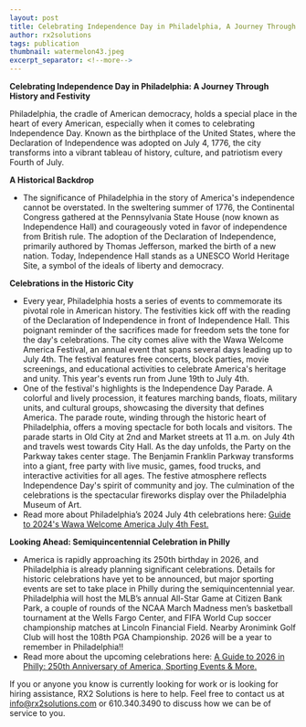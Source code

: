 ```yaml
---
layout: post
title: Celebrating Independence Day in Philadelphia, A Journey Through History and Festivity
author: rx2solutions
tags: publication
thumbnail: watermelon43.jpeg
excerpt_separator: <!--more-->
---
```


**Celebrating Independence Day in Philadelphia: A Journey Through History and Festivity**

Philadelphia, the cradle of American democracy, holds a special place in the heart of every American, especially when it comes to celebrating Independence Day. <!--more--> Known as the birthplace of the United States, where the Declaration of Independence was adopted on July 4, 1776, the city transforms into a vibrant tableau of history, culture, and patriotism every Fourth of July. 

**A Historical Backdrop**

- The significance of Philadelphia in the story of America's independence cannot be overstated. In the sweltering summer of 1776, the Continental Congress gathered at the Pennsylvania State House (now known as Independence Hall) and courageously voted in favor of independence from British rule. The adoption of the Declaration of Independence, primarily authored by Thomas Jefferson, marked the birth of a new nation. Today, Independence Hall stands as a UNESCO World Heritage Site, a symbol of the ideals of liberty and democracy.

**Celebrations in the Historic City**

- Every year, Philadelphia hosts a series of events to commemorate its pivotal role in American history. The festivities kick off with the reading of the Declaration of Independence in front of Independence Hall. This poignant reminder of the sacrifices made for freedom sets the tone for the day's celebrations. The city comes alive with the Wawa Welcome America Festival, an annual event that spans several days leading up to July 4th. The festival features free concerts, block parties, movie screenings, and educational activities to celebrate America's heritage and unity. This year's events run from June 19th to July 4th.
- One of the festival's highlights is the Independence Day Parade. A colorful and lively procession, it features marching bands, floats, military units, and cultural groups, showcasing the diversity that defines America. The parade route, winding through the historic heart of Philadelphia, offers a moving spectacle for both locals and visitors. The parade starts in Old City at 2nd and Market streets at 11 a.m. on July 4th and travels west towards City Hall. As the day unfolds, the Party on the Parkway takes center stage. The Benjamin Franklin Parkway transforms into a giant, free party with live music, games, food trucks, and interactive activities for all ages. The festive atmosphere reflects Independence Day's spirit of community and joy. The culmination of the celebrations is the spectacular fireworks display over the Philadelphia Museum of Art.
- Read more about Philadelphia’s 2024 July 4th celebrations here: [Guide to 2024's Wawa Welcome America July 4th Fest.](https://www.visitphilly.com/things-to-do/events/wawa-welcome-america/#2024-highlights)

**Looking Ahead: Semiquincentennial Celebration in Philly**

- America is rapidly approaching its 250th birthday in 2026, and Philadelphia is already planning significant celebrations. Details for historic celebrations have yet to be announced, but major sporting events are set to take place in Philly during the semiquincentennial year. Philadelphia will host the MLB’s annual All-Star Game at Citizen Bank Park, a couple of rounds of the NCAA March Madness men’s basketball tournament at the Wells Fargo Center, and FIFA World Cup soccer championship matches at Lincoln Financial Field. Nearby Aronimink Golf Club will host the 108th PGA Championship. 2026 will be a year to remember in Philadelphia!!
- Read more about the upcoming celebrations here: [A Guide to 2026 in Philly: 250th Anniversary of America, Sporting Events & More.](https://www.visitphilly.com/america-250th-anniversary-2026-philadelphia)

If you or anyone you know is currently looking for work or is looking for hiring assistance, RX2 Solutions is here to help. Feel free to contact us at info@rx2solutions.com or 610.340.3490 to discuss how we can be of service to you.







